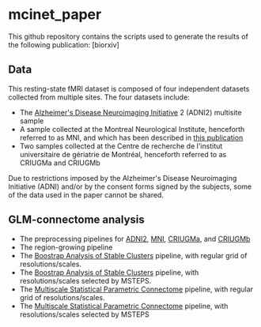 # mcinet_paper

This github repository contains the scripts used to generate the results of the following publication:
[biorxiv]

## Data

This resting-state fMRI dataset is composed of four independent datasets collected from multiple sites.
The four datasets include:
- The [Alzheimer's Disease Neuroimaging Initiative](http://www.adni-info.org/Home.aspx) 2 (ADNI2) multisite sample
- A sample collected at the Montreal Neurological Institute, henceforth referred to as MNI, and which has been described in [this publication](http://www.ncbi.nlm.nih.gov/pubmed/24583406)
- Two samples collected at the Centre de recherche de l'institut universitaire de gériatrie de Montréal, henceforth referred to as CRIUGMa and CRIUGMb

Due to restrictions imposed by the Alzheimer's Disease Neuroimaging Initiative (ADNI) and/or by the consent forms signed by the subjects, some of the data used in the paper cannot be shared.

## GLM-connectome analysis
- The preprocessing pipelines for [ADNI2](https://github.com/SIMEXP/Projects/blob/master/mcinet/ADNI2_pipeline_preprocess.m), [MNI](https://github.com/SIMEXP/Projects/blob/master/mcinet/MNI_pipeline_preprocess.m), [CRIUGMa](https://github.com/SIMEXP/Projects/blob/master/mcinet/CRIUGMa_pipeline_preprocess.m), and [CRIUGMb](https://github.com/SIMEXP/Projects/blob/master/mcinet/CRIUGMb_pipeline_preprocess.m)
- The region-growing pipeline
- The [Boostrap Analysis of Stable Clusters](https://github.com/SIMEXP/Projects/blob/master/mcinet/mcinet_pipeline_BASC_regular_grid.m) pipeline, with regular grid of resolutions/scales.
- The [Boostrap Analysis of Stable Clusters](https://github.com/SIMEXP/Projects/blob/master/mcinet/mcinet_pipeline_BASC_MSTEPS.m) pipeline, with resolutions/scales selected by MSTEPS.
- The [Multiscale Statistical Parametric Connectome](https://github.com/SIMEXP/Projects/blob/master/mcinet/mcinet_pipeline_MSPC_regular_grid.m) pipeline, with regular grid of resolutions/scales.
- The [Multiscale Statistical Parametric Connectome](https://github.com/SIMEXP/Projects/blob/master/mcinet/mcinet_pipeline_MSPC_MSTEPS.m) pipeline, with resolutions/scales selected by MSTEPS



